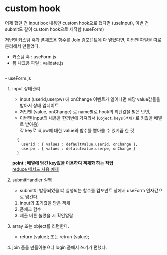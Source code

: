 # custom hook

어제 했던 건 input box 내용만 custom hook으로 했다면 (useInput),
이번 건 submit도 같이 custom hook으로 제작함 (useForm)

저번엔 커스텀 훅과 폼체크용 함수를 Join 컴포넌트에 다 넣었다면,
이번엔 파일을 따로 분리해서 만들었다.

- 커스텀 훅 : useForm.js
- 폼 체크용 파일 : validate.js 

<br>
- useForm.js  

1. input 상태관리 
   - input (userid,userpw) 에 onChange 이벤트가 일어나면 해당 value값들을 받아서 상태 업데이트
   - 저번엔 {value, onChange} 로 name별로 hook의 리턴값을 받은 반면,  
   - 이번엔 input의 내용을 한꺼번에 가져와서 (`Object.keys(객체)` 로 키값을 배열로 받아옴)  
    각 key로 id,pw에 대한 value와 함수를 뽑아쓸 수 있게끔 한 것  
   ``` 
     { 
       userid : { values : defaultValue.userid, onChange }, 
       userpw : { values : defalutvalue.userpw, onChange }
     } 
      ```
      
    **point : 배열에 담긴 key값을 이용하여 객체화 하는 작업**  
    [reduce 메서드 사용 예제](https://github.com/yjleeinkr/What-I-learned/blob/main/react-hooks-join2/reduce.js)  

2. submitHandler 실행   

   - submit이 발동되었을 떄 실행되는 함수를 컴포넌트 상에서 useForm 인자값으로 넘긴다.  

   1. input의 초기값을 담은 객체 
   2. 폼체크 함수
   3. 제출 버튼 눌렀을 시 확인알람 

3. array 또는 object를 리턴한다.  
    - return [value]; 또는 retrun {value}; 

4. join 폼을 만들어놓으니 login 폼에서 쓰기가 편했다.
